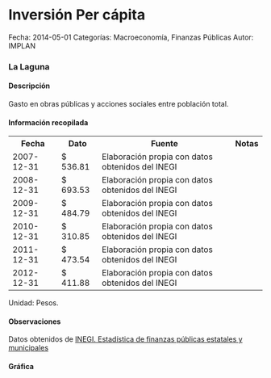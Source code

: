 Inversión Per cápita
=====

Fecha: 2014-05-01
Categorías: Macroeconomía, Finanzas Públicas
Autor: IMPLAN

### La Laguna

#### Descripción

Gasto en obras públicas y acciones sociales entre población total.

#### Información recopilada

<table class="table table-hover table-bordered">
  <tr><th>Fecha</th><th>Dato</th><th>Fuente</th><th>Notas</th></tr>
  <tr><td>2007-12-31</td><td>$ 536.81</td><td>Elaboración propia con datos obtenidos del INEGI</td><td></td></tr>
  <tr><td>2008-12-31</td><td>$ 693.53</td><td>Elaboración propia con datos obtenidos del INEGI</td><td></td></tr>
  <tr><td>2009-12-31</td><td>$ 484.79</td><td>Elaboración propia con datos obtenidos del INEGI</td><td></td></tr>
  <tr><td>2010-12-31</td><td>$ 310.85</td><td>Elaboración propia con datos obtenidos del INEGI</td><td></td></tr>
  <tr><td>2011-12-31</td><td>$ 473.54</td><td>Elaboración propia con datos obtenidos del INEGI</td><td></td></tr>
  <tr><td>2012-12-31</td><td>$ 411.88</td><td>Elaboración propia con datos obtenidos del INEGI</td><td></td></tr>
</table>

Unidad: Pesos.

#### Observaciones

Datos obtenidos de [INEGI. Estadística de finanzas públicas estatales y municipales](http://www.inegi.org.mx/sistemas/olap/Proyectos/bd/continuas/finanzaspublicas/FPMun.asp?s=est&c=11289&proy=efipem_fmun)

#### Gráfica

<div id="Morrisisruxqko" class="grafica"></div>
  <!-- JAVASCRIPT DE LA GRAFICA EN Morrisisruxqko -->
  <script>
  new Morris.Bar({
    element: 'Morrisisruxqko',
    data: [
      { fecha: '2007-12-31', dato: 536.81 },
      { fecha: '2008-12-31', dato: 693.53 },
      { fecha: '2009-12-31', dato: 484.79 },
      { fecha: '2010-12-31', dato: 310.85 },
      { fecha: '2011-12-31', dato: 473.54 },
      { fecha: '2012-12-31', dato: 411.88 }
    ],
    xkey: 'fecha',
    ykeys: ['dato'],
    labels: ['Dato']
  });
  </script>

